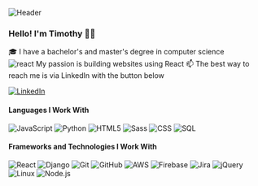 ![Header](https://user-images.githubusercontent.com/77754475/179223076-bcc7b59b-4691-491a-8da7-45aa458979f1.png)

### Hello! I'm Timothy 👋🏼

🎓 I have a bachelor's and master's degree in computer science<br/>
![react](https://user-images.githubusercontent.com/77754475/179223503-8ad68d26-c446-4ec8-aaf8-fc30ab220d66.png) My passion is building websites using React
:mailbox: The best way to reach me is via LinkedIn with the button below

[![LinkedIn](https://img.shields.io/badge/-LINKEDIN-0077B5?style=for-the-badge&logo=linkedin&logoColor=white)](https://www.linkedin.com/in/timothy-caish)

#### Languages I Work With

![JavaScript](https://img.shields.io/badge/-JavaScript-000000?style=flat&logo=javascript)
![Python](https://img.shields.io/badge/-Python-000000?style=flat&logo=python)
![HTML5](https://img.shields.io/badge/-HTML5-000000?style=flat&logo=html5)
![Sass](https://img.shields.io/badge/-Sass-000000?style=flat&logo=sass)
![CSS](https://img.shields.io/badge/-CSS-000000?style=flat&logo=css3)
![SQL](https://img.shields.io/badge/-SQL-000000?style=flat&logo=postgresql)

#### Frameworks and Technologies I Work With

![React](https://img.shields.io/badge/-React-222222?style=flat&logo=React&logoColor=61DAFB)
![Django](https://img.shields.io/badge/-Django-222222?style=flat&logo=Django&logoColor=2BA977)
![Git](https://img.shields.io/badge/-Git-222222?style=flat&logo=git&logoColor=F05032)
![GitHub](https://img.shields.io/badge/-GitHub-222222?style=flat&logo=github&logoColor=181717)
![AWS](https://img.shields.io/badge/-AWS-222222?style=flat&logo=amazon&logoColor=F79402)
![Firebase](https://img.shields.io/badge/-Firebase-222222?style=flat&logo=firebase&logoColor=FFCB2B)
![Jira](https://img.shields.io/badge/-Jira-222222?style=flat&logo=jira-software&logoColor=white&logoColor=0052CC)
![jQuery](https://img.shields.io/badge/-jQuery-222222?style=flat&logo=jQuery&logoColor=0769AD)
![Linux](https://img.shields.io/badge/-Linux-222222?style=flat&logo=linux&logoColor=FCC624)
![Node.js](https://img.shields.io/badge/-Node.js-222222?style=flat&logo=node.js&logoColor=339933)
